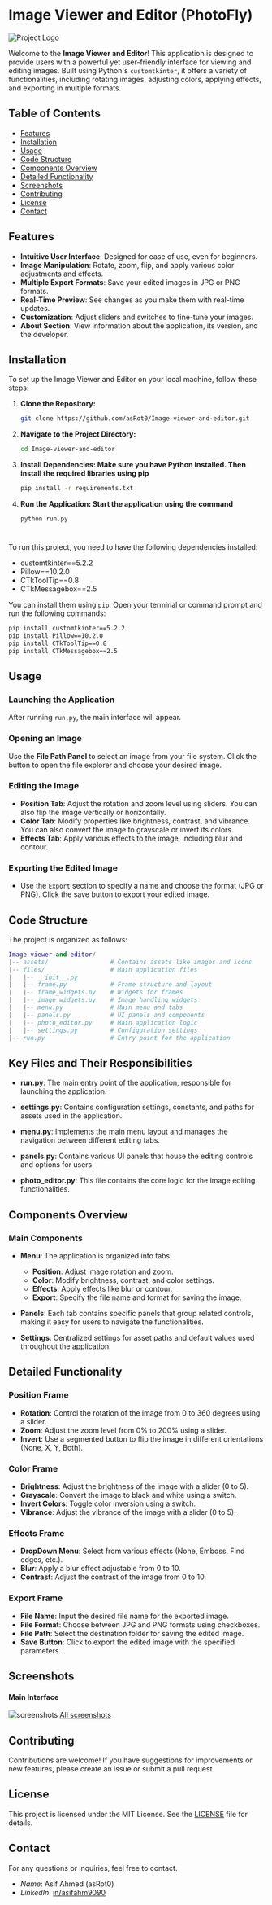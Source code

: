 # Image Viewer and Editor (PhotoFly)

![Project Logo](./assets/image.png) <!-- Optional: Add an image logo -->

Welcome to the **Image Viewer and Editor**! This application is designed to provide users with a powerful yet user-friendly interface for viewing and editing images. Built using Python's `customtkinter`, it offers a variety of functionalities, including rotating images, adjusting colors, applying effects, and exporting in multiple formats.

## Table of Contents

- [Features](#features)
- [Installation](#installation)
- [Usage](#usage)
- [Code Structure](#code-structure)
- [Components Overview](#components-overview)
- [Detailed Functionality](#detailed-functionality)
- [Screenshots](#screenshots)
- [Contributing](#contributing)
- [License](#license)
- [Contact](#contact)

## Features

- **Intuitive User Interface**: Designed for ease of use, even for beginners.
- **Image Manipulation**: Rotate, zoom, flip, and apply various color adjustments and effects.
- **Multiple Export Formats**: Save your edited images in JPG or PNG formats.
- **Real-Time Preview**: See changes as you make them with real-time updates.
- **Customization**: Adjust sliders and switches to fine-tune your images.
- **About Section**: View information about the application, its version, and the developer.

## Installation

To set up the Image Viewer and Editor on your local machine, follow these steps:

1. **Clone the Repository:**
   ```bash
   git clone https://github.com/asRot0/Image-viewer-and-editor.git
2. **Navigate to the Project Directory:**
    ```bash
   cd Image-viewer-and-editor
3. **Install Dependencies: Make sure you have Python installed. Then install the required libraries using pip**
    ```bash
   pip install -r requirements.txt
4. **Run the Application: Start the application using the command**
    ```bash
   python run.py
#
To run this project, you need to have the following dependencies installed:

- customtkinter==5.2.2
- Pillow==10.2.0
- CTkToolTip==0.8
- CTkMessagebox==2.5

You can install them using `pip`. Open your terminal or command prompt and run the following commands:

```bash
pip install customtkinter==5.2.2
pip install Pillow==10.2.0
pip install CTkToolTip==0.8
pip install CTkMessagebox==2.5
```
## Usage

### Launching the Application
After running `run.py`, the main interface will appear.

### Opening an Image
Use the **File Path Panel** to select an image from your file system. Click the button to open the file explorer and choose your desired image.

### Editing the Image
- **Position Tab**: Adjust the rotation and zoom level using sliders. You can also flip the image vertically or horizontally.
- **Color Tab**: Modify properties like brightness, contrast, and vibrance. You can also convert the image to grayscale or invert its colors.
- **Effects Tab**: Apply various effects to the image, including blur and contour.

### Exporting the Edited Image
- Use the `Export` section to specify a name and choose the format (JPG or PNG). Click the save button to export your edited image.

## Code Structure
The project is organized as follows:

```lua
Image-viewer-and-editor/
|-- assets/                 # Contains assets like images and icons
|-- files/                  # Main application files
|   |-- __init__.py
|   |-- frame.py            # Frame structure and layout
|   |-- frame_widgets.py    # Widgets for frames
|   |-- image_widgets.py    # Image handling widgets
|   |-- menu.py             # Main menu and tabs
|   |-- panels.py           # UI panels and components
|   |-- photo_editor.py     # Main application logic
|   |-- settings.py         # Configuration settings
|-- run.py                  # Entry point for the application
```

## Key Files and Their Responsibilities

- **run.py**: The main entry point of the application, responsible for launching the application.

- **settings.py**: Contains configuration settings, constants, and paths for assets used in the application.

- **menu.py**: Implements the main menu layout and manages the navigation between different editing tabs.

- **panels.py**: Contains various UI panels that house the editing controls and options for users.

- **photo_editor.py**: This file contains the core logic for the image editing functionalities.

## Components Overview

### Main Components

- **Menu**: The application is organized into tabs:
  - **Position**: Adjust image rotation and zoom.
  - **Color**: Modify brightness, contrast, and color settings.
  - **Effects**: Apply effects like blur or contour.
  - **Export**: Specify the file name and format for saving the image.

- **Panels**: Each tab contains specific panels that group related controls, making it easy for users to navigate the functionalities.

- **Settings**: Centralized settings for asset paths and default values used throughout the application.

## Detailed Functionality

### Position Frame
- **Rotation**: Control the rotation of the image from 0 to 360 degrees using a slider.
- **Zoom**: Adjust the zoom level from 0% to 200% using a slider.
- **Invert**: Use a segmented button to flip the image in different orientations (None, X, Y, Both).

### Color Frame
- **Brightness**: Adjust the brightness of the image with a slider (0 to 5).
- **Grayscale**: Convert the image to black and white using a switch.
- **Invert Colors**: Toggle color inversion using a switch.
- **Vibrance**: Adjust the vibrance of the image with a slider (0 to 5).

### Effects Frame
- **DropDown Menu**: Select from various effects (None, Emboss, Find edges, etc.).
- **Blur**: Apply a blur effect adjustable from 0 to 10.
- **Contrast**: Adjust the contrast of the image from 0 to 10.

### Export Frame
- **File Name**: Input the desired file name for the exported image.
- **File Format**: Choose between JPG and PNG formats using checkboxes.
- **File Path**: Select the destination folder for saving the edited image.
- **Save Button**: Click to export the edited image with the specified parameters.

## Screenshots

#### Main Interface
![screenshots](screenshots/screenshot%20(1).png)
[All screenshots](screenshots/SCREENSHOTS.md)

## Contributing
Contributions are welcome! If you have suggestions for improvements or new features, please create an issue or submit a pull request.

## License
This project is licensed under the MIT License. See the [LICENSE](LICENSE) file for details.

## Contact
For any questions or inquiries, feel free to contact.
- *Name*: Asif Ahmed (asRot0)
- *LinkedIn*: [in/asifahm9090](https://www.linkedin.com/in/asifahm9090/)